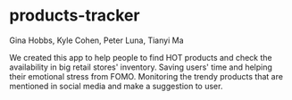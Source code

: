# products-tracker

Gina Hobbs, Kyle Cohen, Peter Luna, Tianyi Ma

We created this app to help people to find HOT products and check the availability in big retail stores' inventory. Saving users' time and helping their emotional stress from FOMO. Monitoring the trendy products that are mentioned in social media and make a suggestion to user. 
